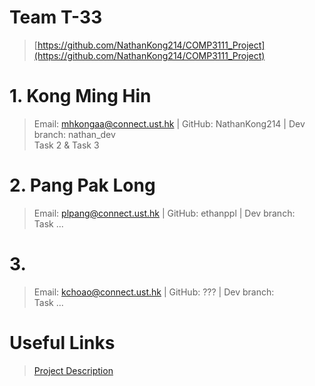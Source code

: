 # Team T-33

> [https://github.com/NathanKong214/COMP3111_Project](https://github.com/NathanKong214/COMP3111_Project)

# 1. Kong Ming Hin
> Email: mhkongaa@connect.ust.hk | GitHub: NathanKong214 | Dev branch: nathan_dev  
> Task 2 & Task 3

# 2. Pang Pak Long
> Email: plpang@connect.ust.hk | GitHub: ethanppl | Dev branch:  
> Task ...

#  3. 
> Email: kchoao@connect.ust.hk | GitHub: ??? | Dev branch:  
> Task ...

# Useful Links

> [Project Description](https://course.cse.ust.hk/comp3111/Project/comp3111_project_s2020.pdfa)
